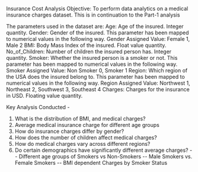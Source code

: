 Insurance Cost Analysis
Objective: To perform data analytics on a medical insurance charges dataset. This is in continuation to the Part-1 analysis


The parameters used in the dataset are:
Age: Age of the insured. Integer quantity.
Gender: Gender of the insured. This parameter has been mapped to numerical values in the following way.
Gender Assigned Value: Female 1, Male 2
BMI: Body Mass Index of the insured. Float value quantity.
No_of_Children: Number of children the insured person has. Integer quantity.
Smoker: Whether the insured person is a smoker or not. This parameter has been mapped to numerical values in the following way.
Smoker Assigned Value: Non Smoker 0, Smoker 1
Region: Which region of the USA does the insured belong to. This parameter has been mapped to numerical values in the following way.
Region Assigned Value: Northwest 1, Northeast 2, Southwest 3, Southeast 4
Charges: Charges for the insurance in USD. Floating value quantity.


Key Analysis Conducted -
1. What is the distribution of BMI, and medical charges?
2. Average medical insurance charge for different age groups
3. How do insurance charges differ by gender?
4. How does the number of children affect medical charges?
5. How do medical charges vary across different regions?
6. Do certain demographics have significantly different average charges?
-- Different age groups of Smokers vs Non-Smokers
-- Male Smokers vs. Female Smokers
-- BMI dependent Charges by Smoker Status
